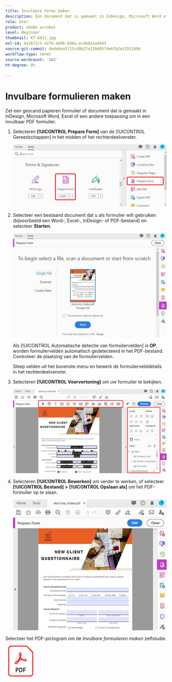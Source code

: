 ```yaml
---
title: Invulbare Forms maken
description: Een document dat is gemaakt in InDesign, Microsoft Word of Excel, omzetten in een invulbaar PDF-formulier
role: User
product: adobe acrobat
level: Beginner
thumbnail: KT-6831.jpg
exl-id: 4a1671c5-427b-4ddb-b66a-ecde6a1a4943
source-git-commit: dede0ea5f15c49b27a210d0574e6fb2e3255269b
workflow-type: tm+mt
source-wordcount: '162'
ht-degree: 0%

---
```


# Invulbare formulieren maken

Zet een gescand papieren formulier of document dat is gemaakt in InDesign, Microsoft Word, Excel of een andere toepassing om in een invulbaar PDF formulier.

1. Selecteren **[!UICONTROL Prepare Form]** van de [!UICONTROL Gereedschappen] in het midden of het rechterdeelvenster.

   ![Formulierstap 1](../assets/Form_1.png)

1. Selecteer een bestaand document dat u als formulier wilt gebruiken (bijvoorbeeld een Word-, Excel-, InDesign- of PDF-bestand) en selecteer **Starten**.

   ![Formulierstap 2](../assets/Form_2.png)

   Als [!UICONTROL Automatische detectie van formuliervelden] is **OP**, worden formuliervelden automatisch gedetecteerd in het PDF-bestand. Controleer de plaatsing van de formuliervelden.

   Sleep velden uit het bovenste menu en bewerk de formuliervelddetails in het rechterdeelvenster.

1. Selecteren **[!UICONTROL Voorvertoning]** om uw formulier te bekijken.

   ![Formulierstap 3](../assets/Form_3.png)

1. Selecteren **[!UICONTROL Bewerken]** om verder te werken, of selecteer **[!UICONTROL Bestand]** **>** **[!UICONTROL Opslaan als]** om het PDF-formulier op te slaan.

   ![Formulierstap 4](../assets/Form_4.png)

Selecteer het PDF-pictogram om de *Invulbare formulieren maken* zelfstudie.

[![Zelfstudie Invulbare formulieren maken downloaden](../assets/acrobat_PDF_96.png)](../assets/AcrobatDCForms.pdf)
